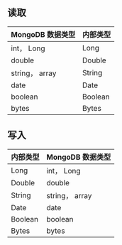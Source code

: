 ﻿## 读取

| MongoDB 数据类型 | 内部类型 | 
|---------|---------|	
| int， Long	| Long| 
| double	| Double| 
| string， array	| String| 
| date	| Date| 
| boolean	| Boolean| 
| bytes	| Bytes| 

## 写入

| 内部类型 | MongoDB 数据类型 | 
|---------|---------|	
| Long| 	int， Long| 
| Double	| double| 
| String	| string， array| 
| Date	| date| 
| Boolean	| boolean| 
| Bytes| 	bytes| 
